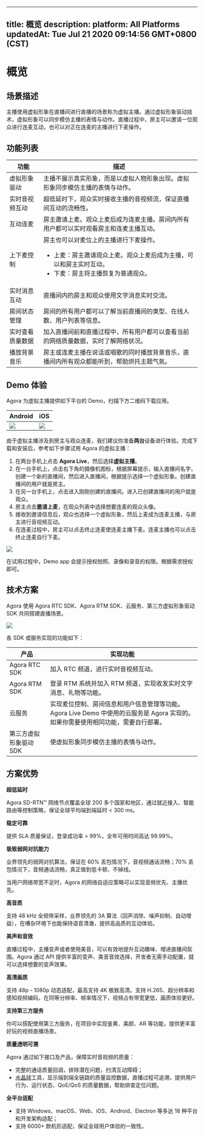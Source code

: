 
---
title: 概览
description: 
platform: All Platforms
updatedAt: Tue Jul 21 2020 09:14:56 GMT+0800 (CST)
---
# 概览
## 场景描述

主播使用虚拟形象在直播间进行直播的场景称为虚拟主播。通过虚拟形象驱动技术，虚拟形象可以同步模仿主播的表情与动作。直播过程中，房主可以邀请一位观众进行连麦互动，也可以对正在连麦的主播进行下麦操作。

## 功能列表

| 功能 | 描述 |
| ---------------- | ---------------- |
| 虚拟形象驱动		      | 主播不展示真实形象，而是以虚拟人物形象出现。虚拟形象同步模仿主播的表情与动作。 |
|  实时音视频互动	   |   超低延时下，观众实时接收主播的音视频流，保证直播间互动的流畅性。   |
| 互动连麦		| 房主邀请上麦。观众上麦后成为连麦主播。房间内所有用户都可以实时观看房主和连麦主播互动。|
| 上下麦控制			| 房主也可以对麦位上的主播进行下麦操作。<ul><li>上麦：房主邀请观众上麦。观众上麦后成为主播，可以和房主实时互动。</li><li>下麦：房主将主播恢复为普通观众。</li></ul>|
| 实时消息互动	| 直播间内的房主和观众使用文字消息实时交流。|
| 房间状态管理	| 房间的所有用户都可以了解当前直播间的类型、在线人数、用户列表等信息。|
| 实时查看质量数据	| 加入直播间前和直播过程中，所有用户都可以查看当前的网络质量数据，实时了解网络状况。|
| 播放背景音乐 |  房主或连麦主播在说话或唱歌的同时播放背景音乐，直播间内所有观众都能听到，帮助烘托主题气氛。|

## Demo 体验

Agora 为虚拟主播提供如下平台的 Demo，扫描下方二维码下载应用。

| Android | iOS | 
| ---------------- | ---------------- |
| ![](https://web-cdn.agora.io/docs-files/1594967781846)      | ![](https://web-cdn.agora.io/docs-files/1594287505817)      | 


由于虚拟主播涉及到房主与观众连麦，我们建议你准备**两台**设备进行体验。完成下载和安装后，参考如下步骤试用 Agora 的虚拟主播：

1. 在两台手机上点击 **Agora Live**，然后选择**虚拟主播**。
2. 在一台手机上，点击右下角的摄像机图标，根据屏幕提示，输入直播间名字，创建一个新的直播间，然后进入直播间，根据提示选择一个虚拟形象。创建直播间的用户就是房主。
3. 在另一台手机上，点击进入刚刚创建的直播间。进入已创建直播间的用户就是观众。
4. 房主点击**邀请上麦**，在观众列表中选择想要连麦的观众头像。
5. 接收到邀请信息后，观众也选择一个虚拟形象，然后上麦成为连麦主播，与房主进行音视频互动。
6. 在连麦过程中，房主可以点击终止连麦使连麦主播下麦。连麦主播也可以点击终止连麦自行下麦。

![](https://web-cdn.agora.io/docs-files/1595225140009)

<div class="alert note">在试用过程中，Demo app 会提示授权拍照、录像和录音的权限。根据需求授权即可。</div>

## 技术方案

Agora 使用 Agora RTC SDK、Agora RTM SDK、云服务、第三方虚拟形象驱动 SDK 共同搭建直播场景。

![](https://web-cdn.agora.io/docs-files/1595225543133)

各 SDK 或服务实现的功能如下：

| 产品 | 实现功能 |
| ---------------- | ---------------- |
| Agora RTC SDK      | 加入 RTC 频道，进行实时音视频互动。      |
| Agora RTM SDK | 登录 RTM 系统并加入 RTM 频道，实现收发实时文字消息、礼物等功能。|
| 云服务 | 实现麦位控制、房间信息和用户信息管理等功能。Agora Live Demo 中使用的云服务是 Agora 实现的。如果你需要使用相同功能，需要自行部署。|
| 第三方虚拟形象驱动 SDK | 使虚拟形象同步模仿主播的表情与动作。|

## 方案优势

**超低延时**

Agora SD-RTN™ 网络节点覆盖全球 200 多个国家和地区，通过就近接入、智能路由等控制策略，保证全球平均端到端延时 < 300 ms。

**稳定可靠**

提供 SLA 质量保证，登录成功率 > 99%，全年可用时间高达 99.99%。

**极致弱网对抗能力**

业界领先的弱网对抗算法，保证在 60% 丢包情况下，音视频通话流畅；70% 丢包情况下，音频通话流畅，真正做到低卡顿、不掉线。

当用户网络带宽不足时，Agora 的网络自适应策略可以实现音频优先、主播优先。

**高音质**

支持 48 kHz 全频带采样，业界领先的 3A 算法（回声消除、噪声抑制、自动增益），在嘈杂环境下也能保持语音清澈，提供高品质的互动体验。

**美声和音效**

直播过程中，主播变声或者使用美音，可以有效地提升互动趣味、增进直播间氛围。Agora 通过 API 提供丰富的变声、美音音效选择，开发者无需手动配置，就可以选择想要的变声效果。

**高清画质**

支持 48p - 1080p 动态适配，最高支持 4K 极致高清。支持 H.265、超分辨率和感知视频编码，在同等分辨率、帧率情况下，视频占有带宽更低，画质体验更好。

**支持第三方服务**

你可以搭配使用第三方服务，在项目中实现鉴黄、美颜、AR 等功能，提供更丰富好玩的视频直播场景。

**质量透明可溯**

Agora 通过如下接口及产品，保障实时音视频的质量：

- 完整的通话质量回调，排除潜在问题，扫清互动障碍；
- [水晶球](https://console.agora.io/analytics/call/search)工具，显示端到端全链路的质量监控数据，直播过程可追溯，提供用户行为、运行状态、QoE/QoS 的质量数据，帮助排查定位问题。

**全平台适配**

- 支持 Windows、macOS、Web、iOS、Android、Electron 等多达 18 种平台和开发架构适配；
- 支持 6000+ 款机形适配，保证全球用户体验的一致性。

